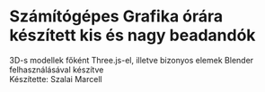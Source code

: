 # Számítógépes Grafika órára készített kis és nagy beadandók <br />
3D-s modellek főként Three.js-el, illetve bizonyos elemek Blender felhasználásával készítve <br />
Készítette: Szalai Marcell
